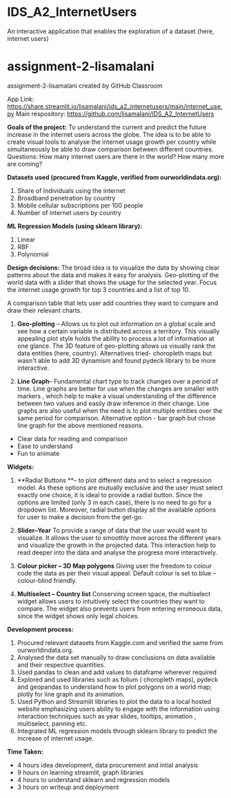 # IDS_A2_InternetUsers
An interactive application that enables the exploration of a dataset (here, internet users)


# assignment-2-lisamalani
assignment-2-lisamalani created by GitHub Classroom

App Link: https://share.streamlit.io/lisamalani/ids_a2_internetusers/main/internet_use.py
Main respository: https://github.com/lisamalani/IDS_A2_InternetUsers

**Goals of the project:**
To understand the current and predict the future increase in the internet users across the globe. The idea is to be able to create visual tools to analyse the internet usage growth per country while simultaneously be able to draw comparison between different countries.
Questions: How many internet users are there in the world? How many more are coming?

**Datasets used (procured from Kaggle, verified from ourworldindata.org):**
1.	Share of Individuals using the internet
2.	Broadband penetration by country
3.	Mobile cellular subscriptions per 100 people
4.	Number of internet users by country

**ML Regression Models (using sklearn library):**
1.	Linear 
2.	RBF
3.	Polynomial

**Design decisions:**
The broad idea is to visualize the data by showing clear patterns about the data and makes it easy for analysis.
Geo-plotting of the world data with a slider that shows the usage for the selected year.
Focus the internet usage growth for top 3 countries and a list of top 10.

A comparison table that lets user add countries they want to compare and draw their relevant charts.
1.	**Geo-plotting** – Allows us to plot out information on a global scale and see how a certain variable is distributed across a territory. This visually appealing plot style holds the ability to process a lot of information at one glance.  The 3D feature of geo-plotting allows us visually rank the data entities (here, country). Alternatives tried- choropleth maps but wasn't able to add 3D dynamism and found pydeck library to be more interactive.

2.	**Line Graph**– Fundamental chart type to track changes over a period of time. Line graphs are better for use when the changes are smaller with markers , which help to make a visual understanding of the difference between two values and easily draw inference in their change. Line graphs are also useful when the need is to plot multiple entities over the same period for comparison. Alternative option - bar graph but chose line graph for the above mentioned reasons.
- Clear data for reading and comparison
- Ease to understand
- Fun to animate

**Widgets:**
1.	**Radial Buttons **– to plot different data and to select a regression model. 
As these options are mutually exclusive and the user must select exactly one choice, it is ideal to provide a radial button. Since the options are limited (only 3 in each case), there is no need to go for a dropdown list. Moreover, radial button display all the available options for user to make a decision from the get-go.

2.	**Slider–Year**
To provide a range of data that the user would want to visualize. It allows the user to smoothly move across the different years and visualize the growth in the projected data. This interaction help to read deeper into the data and analyse the progress more interactively.

3.	**Colour picker – 3D Map polygons**
Giving user the freedom to colour code the data as per their visual appeal. Default colour is set to blue – colour-blind friendly.

4.	**Multiselect – Country list**
Conserving screen space, the multiselect widget allows users to intuitively select the countries they want to compare. The widget also prevents users from entering erroneous data, since the widget shows only legal choices.

**Development process:**
1.	Procured relevant datasets from Kaggle.com and verified the same from ourworldindata.org.
2.	Analysed the data set manually to draw conclusions on data available and their respective quantities.
3.	Used pandas to clean and add values to dataframe wherever required
4.	Explored and used libraries such as folium ( choropleth maps), pydeck and geopandas to understand how to plot polygons on a world map; plotly for line graph and its animation.
5.	Used Python and Streamlit libraries to plot the data to a local hosted website emphasizing users ability to engage with the information using interaction techniques such as year slides, tooltips, animation , multiselect, panning etc. 
6.	Integrated ML regression models through sklearn library to predict the increase of internet usage.

**Time Taken:**
- 4 hours idea development, data procurement and intial analysis
- 9 hours on learning streamlit, graph libraries
- 4 hours to understand sklearn and regression models
- 3 hours on writeup and deployment

